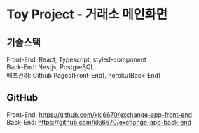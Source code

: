 # Toy Project - 거래소 메인화면

## 기술스택
Front-End: React, Typescript, styled-component  
Back-End: Nestjs, PostgreSQL  
배포관리: Github Pages(Front-End), heroku(Back-End)


## GitHub
Front-End: https://github.com/kkj6670/exchange-app-front-end  
Back-End: https://github.com/kkj6670/exchange-app-back-end

